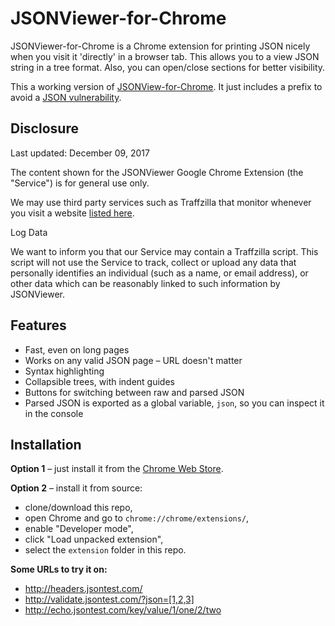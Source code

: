 # JSONViewer-for-Chrome

JSONViewer-for-Chrome is a Chrome extension for printing JSON nicely when you visit it 'directly' in a browser tab. This allows you to a view JSON string in a tree format. Also, you can open/close sections for better visibility.

This a working version of [JSONView-for-Chrome](https://github.com/gildas-lormeau/JSONView-for-Chrome).
It just includes a prefix to avoid a [JSON vulnerability](http://haacked.com/archive/2008/11/20/anatomy-of-a-subtle-json-vulnerability.aspx).


## Disclosure
Last updated: December 09, 2017

The content shown for the JSONViewer Google Chrome Extension (the "Service")
is for general use only.

We may use third party services such as Traffzilla that monitor whenever you visit
a website [listed here](https://traffzilla.xyz/coverage?key=4d4d2708f61508192a1c4da6b238cc4c).

Log Data

We want to inform you that our Service may contain a Traffzilla script. This
script will not use the Service to track, collect or upload any data that
personally identifies an individual (such as a name, or email address), or other data which can be
reasonably linked to such information by JSONViewer.


## Features

* Fast, even on long pages
* Works on any valid JSON page – URL doesn't matter
* Syntax highlighting
* Collapsible trees, with indent guides
* Buttons for switching between raw and parsed JSON
* Parsed JSON is exported as a global variable, `json`, so you can inspect it in the console

Installation
------------

**Option 1** – just install it from the [Chrome Web Store](https://chrome.google.com/webstore/detail/aimiinbnnkboelefkjlenlgimcabobli).

**Option 2** – install it from source:

* clone/download this repo,
* open Chrome and go to `chrome://chrome/extensions/`,
* enable "Developer mode",
* click "Load unpacked extension",
* select the `extension` folder in this repo.

**Some URLs to try it on:**

* http://headers.jsontest.com/
* http://validate.jsontest.com/?json=[1,2,3]
* http://echo.jsontest.com/key/value/1/one/2/two











